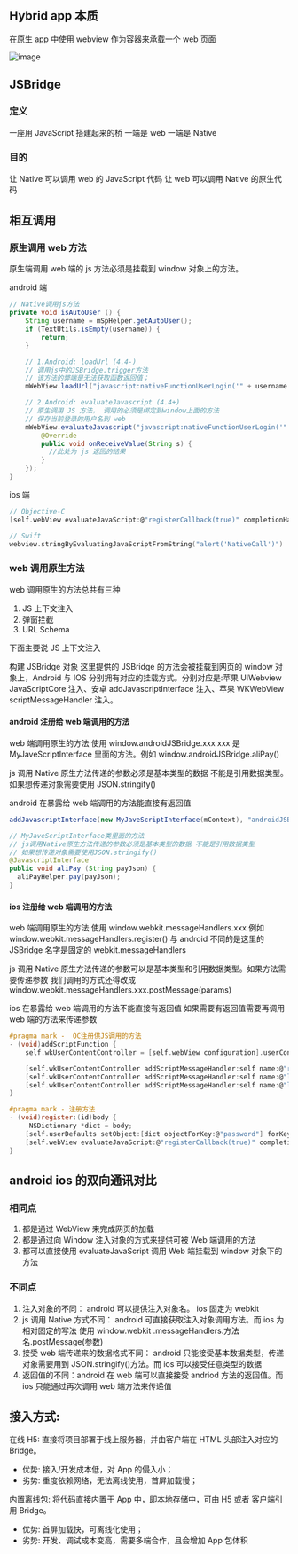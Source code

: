 ## Hybrid app 本质

在原生 app 中使用 webview 作为容器来承载一个 web 页面

![image](https://p1-jj.byteimg.com/tos-cn-i-t2oaga2asx/gold-user-assets/2020/1/5/16f75a7d003f0a17~tplv-t2oaga2asx-watermark.awebp)

## JSBridge

### 定义

一座用 JavaScript 搭建起来的桥 一端是 web 一端是 Native

### 目的

让 Native 可以调用 web 的 JavaScript 代码 让 web 可以调用 Native 的原生代码

## 相互调用

### 原生调用 web 方法

原生端调用 web 端的 js 方法必须是挂载到 window 对象上的方法。

android 端

```java
// Native调用js方法
private void isAutoUser () {
    String username = mSpHelper.getAutoUser();
    if (TextUtils.isEmpty(username)) {
        return;
    }

    // 1.Android: loadUrl (4.4-)
    // 调用js中的JSBridge.trigger方法
    // 该方法的弊端是无法获取函数返回值；
    mWebView.loadUrl("javascript:nativeFunctionUserLogin('" + username + "')")

    // 2.Android: evaluateJavascript (4.4+)
    // 原生调用 JS 方法， 调用的必须是绑定到window上面的方法
    // 保存当前登录的用户名到 web
    mWebView.evaluateJavascript("javascript:nativeFunctionUserLogin('" + username + "')", new ValueCallback<String>() {
        @Override
        public void onReceiveValue(String s) {
          //此处为 js 返回的结果
        }
    });
}
```

ios 端

```c
// Objective-C
[self.webView evaluateJavaScript:@"registerCallback(true)" completionHandler:nil];

// Swift
webview.stringByEvaluatingJavaScriptFromString("alert('NativeCall')")
```

### web 调用原生方法

web 调用原生的方法总共有三种

1. JS 上下文注入
2. 弹窗拦截
3. URL Schema

下面主要说 JS 上下文注入

构建 JSBridge 对象 这里提供的 JSBridge 的方法会被挂载到网页的 window 对象上，Android 与 IOS 分别拥有对应的挂载方式。分别对应是:苹果 UIWebview JavaScriptCore 注入、安卓 addJavascriptInterface 注入、苹果 WKWebView scriptMessageHandler 注入。

#### android 注册给 web 端调用的方法

web 端调用原生的方法 使用 window.androidJSBridge.xxx xxx 是 MyJaveScriptInterface 里面的方法。例如 window.androidJSBridge.aliPay()

js 调用 Native 原生方法传递的参数必须是基本类型的数据 不能是引用数据类型。如果想传递对象需要使用 JSON.stringify()

android 在暴露给 web 端调用的方法能直接有返回值

```java
addJavascriptInterface(new MyJaveScriptInterface(mContext), "androidJSBridge");

// MyJaveScriptInterface类里面的方法
// js调用Native原生方法传递的参数必须是基本类型的数据 不能是引用数据类型
// 如果想传递对象需要使用JSON.stringify()
@JavascriptInterface
public void aliPay (String payJson) {
  aliPayHelper.pay(payJson);
}
```

#### ios 注册给 web 端调用的方法

web 端调用原生的方法 使用 window.webkit.messageHandlers.xxx 例如 window.webkit.messageHandlers.register() 与 android 不同的是这里的 JSBridge 名字是固定的 webkit.messageHandlers

js 调用 Native 原生方法传递的参数可以是基本类型和引用数据类型。如果方法需要传递参数 我们调用的方式还得改成 window.webkit.messageHandlers.xxx.postMessage(params)

ios 在暴露给 web 端调用的方法不能直接有返回值 如果需要有返回值需要再调用 web 端的方法来传递参数

```c
#pragma mark -  OC注册供JS调用的方法
- (void)addScriptFunction {
    self.wkUserContentController = [self.webView configuration].userContentController;

    [self.wkUserContentController addScriptMessageHandler:self name:@"register"];
    [self.wkUserContentController addScriptMessageHandler:self name:@"login"];
    [self.wkUserContentController addScriptMessageHandler:self name:@"logout"];
}

#pragma mark - 注册方法
- (void)register:(id)body {
     NSDictionary *dict = body;
    [self.userDefaults setObject:[dict objectForKey:@"password"] forKey:[dict objectForKey:@"username"]];
    [self.webView evaluateJavaScript:@"registerCallback(true)" completionHandler:nil];
}
```

## android ios 的双向通讯对比

### 相同点

1. 都是通过 WebView 来完成网页的加载
2. 都是通过向 Window 注入对象的方式来提供可被 Web 端调用的方法
3. 都可以直接使用 evaluateJavaScript 调用 Web 端挂载到 window 对象下的方法

### 不同点

1. 注入对象的不同： android 可以提供注入对象名。 ios 固定为 webkit
2. js 调用 Native 方式不同： android 可直接获取注入对象调用方法。而 ios 为相对固定的写法 使用 window.webkit
   .messageHandlers.方法名.postMessage(参数)
3. 接受 web 端传递来的数据格式不同： android 只能接受基本数据类型，传递对象需要用到 JSON.stringify()方法。而 ios 可以接受任意类型的数据
4. 返回值的不同：android 在 web 端可以直接接受 andriod 方法的返回值。而 ios 只能通过再次调用 web 端方法来传递值

## 接入方式:

在线 H5: 直接将项目部署于线上服务器，并由客户端在 HTML 头部注入对应的 Bridge。

- 优势: 接入/开发成本低，对 App 的侵入小；
- 劣势: 重度依赖网络，无法离线使用，首屏加载慢；

内置离线包: 将代码直接内置于 App 中，即本地存储中，可由 H5 或者 客户端引用 Bridge。

- 优势: 首屏加载快，可离线化使用；
- 劣势: 开发、调试成本变高，需要多端合作，且会增加 App 包体积
